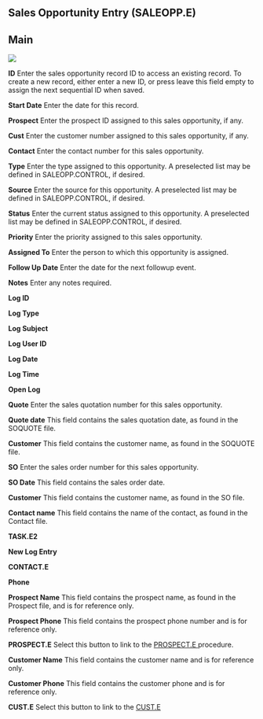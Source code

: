 ##  Sales Opportunity Entry (SALEOPP.E)

<PageHeader />

##  Main

![](./SALEOPP-E-1.jpg)

**ID** Enter the sales opportunity record ID to access an existing record. To
create a new record, either enter a new ID, or press leave this field empty to
assign the next sequential ID when saved.  
  
**Start Date** Enter the date for this record.  
  
**Prospect** Enter the prospect ID assigned to this sales opportunity, if any.  
  
**Cust** Enter the customer number assigned to this sales opportunity, if any.  
  
**Contact** Enter the contact number for this sales opportunity.  
  
**Type** Enter the type assigned to this opportunity. A preselected list may
be defined in SALEOPP.CONTROL, if desired.  
  
**Source** Enter the source for this opportunity. A preselected list may be
defined in SALEOPP.CONTROL, if desired.  
  
**Status** Enter the current status assigned to this opportunity. A
preselected list may be defined in SALEOPP.CONTROL, if desired.  
  
**Priority** Enter the priority assigned to this sales opportunity.  
  
**Assigned To** Enter the person to which this opportunity is assigned.  
  
**Follow Up Date** Enter the date for the next followup event.  
  
**Notes** Enter any notes required.  
  
**Log ID**  
  
**Log Type**  
  
**Log Subject**  
  
**Log User ID**  
  
**Log Date**  
  
**Log Time**  
  
**Open Log**  
  
**Quote** Enter the sales quotation number for this sales opportunity.  
  
**Quote date** This field contains the sales quotation date, as found in the
SOQUOTE file.  
  
**Customer** This field contains the customer name, as found in the SOQUOTE
file.  
  
**SO** Enter the sales order number for this sales opportunity.  
  
**SO Date** This field contains the sales order date.  
  
**Customer** This field contains the customer name, as found in the SO file.  
  
**Contact name** This field contains the name of the contact, as found in the
Contact file.  
  
**TASK.E2**  
  
**New Log Entry**  
  
**CONTACT.E**  
  
**Phone**  
  
**Prospect Name** This field contains the prospect name, as found in the
Prospect file, and is for reference only.  
  
**Prospect Phone** This field contains the prospect phone number and is for
reference only.  
  
**PROSPECT.E** Select this button to link to the [ PROSPECT.E ](../../PROSPECT-E/README.md) procedure.   
  
**Customer Name** This field contains the customer name and is for reference
only.  
  
**Customer Phone** This field contains the customer phone and is for reference
only.  
  
**CUST.E** Select this button to link to the [ CUST.E ](../../../../AR-OVERVIEW/AR-ENTRY/CUST-E/README.md)   
  
  
<badge text= "Version 8.10.57" vertical="middle" />

<PageFooter />